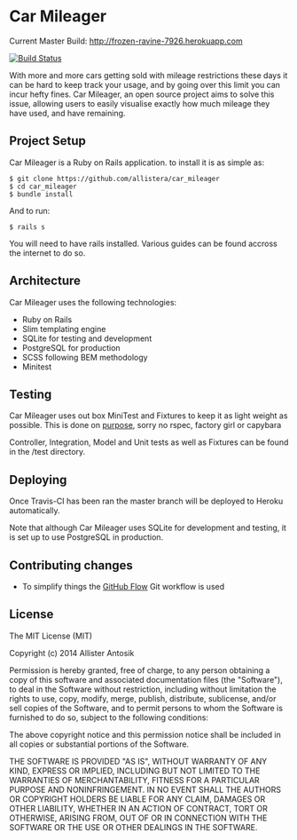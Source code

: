 # Car Mileager
Current Master Build: http://frozen-ravine-7926.herokuapp.com

[![Build Status](https://travis-ci.org/allistera/car_mileager.svg?branch=master)](https://travis-ci.org/allistera/car_mileager)

With more and more cars getting sold with mileage restrictions these days it can be hard to keep track your usage, and by going over this limit you can incur hefty fines. Car Mileager, an open source project aims to solve this issue, allowing users to easily visualise exactly how much mileage they have used, and have remaining. 
 
## Project Setup

Car Mileager is a Ruby on Rails application. to install it is as simple as:

    $ git clone https://github.com/allistera/car_mileager
    $ cd car_mileager
    $ bundle install

And to run:

    $ rails s

You will need to have rails installed. Various guides can be found accross the internet to do so. 

## Architecture

Car Mileager uses the following technologies:

* Ruby on Rails 
* Slim templating engine
* SQLite for testing and development
* PostgreSQL for production
* SCSS following BEM methodology
* Minitest

## Testing

Car Mileager uses out box MiniTest and Fixtures to keep it as light weight as possible. This is done on [purpose](https://twitter.com/AllisterAntosik/status/528168000898101248), sorry no rspec, factory girl or capybara

Controller, Integration, Model and Unit tests as well as Fixtures can be found in the /test directory.

## Deploying

Once Travis-CI has been ran the master branch will be deployed to Heroku automatically.

Note that although Car Mileager uses SQLite for development and testing, it is set up to use PostgreSQL in production.

## Contributing changes

- To simplify things the [GitHub Flow](https://guides.github.com/introduction/flow/index.html) Git workflow is used

## License

The MIT License (MIT)

Copyright (c) 2014 Allister Antosik

Permission is hereby granted, free of charge, to any person obtaining a copy
of this software and associated documentation files (the "Software"), to deal
in the Software without restriction, including without limitation the rights
to use, copy, modify, merge, publish, distribute, sublicense, and/or sell
copies of the Software, and to permit persons to whom the Software is
furnished to do so, subject to the following conditions:

The above copyright notice and this permission notice shall be included in
all copies or substantial portions of the Software.

THE SOFTWARE IS PROVIDED "AS IS", WITHOUT WARRANTY OF ANY KIND, EXPRESS OR
IMPLIED, INCLUDING BUT NOT LIMITED TO THE WARRANTIES OF MERCHANTABILITY,
FITNESS FOR A PARTICULAR PURPOSE AND NONINFRINGEMENT. IN NO EVENT SHALL THE
AUTHORS OR COPYRIGHT HOLDERS BE LIABLE FOR ANY CLAIM, DAMAGES OR OTHER
LIABILITY, WHETHER IN AN ACTION OF CONTRACT, TORT OR OTHERWISE, ARISING FROM,
OUT OF OR IN CONNECTION WITH THE SOFTWARE OR THE USE OR OTHER DEALINGS IN
THE SOFTWARE.

